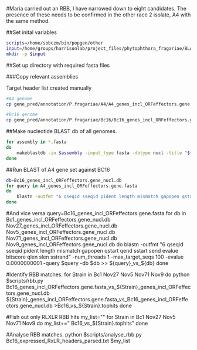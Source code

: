 #Maria carried out an RBB, I have narrowed down to eight candidates. The presence of these needs to be confirmed in the other race 2 isolate, A4 with the same method.

##Set inital variables

```bash
scripts=/home/sobczm/bin/popgen/other
input=/home/groups/harrisonlab/project_files/phytophthora_fragariae/BLAST/UK2_check
mkdir -p $input
```

##Set up directory with required fasta files

###Copy relevant assemblies

Target header list created manually

```bash
#A4 genome
cp gene_pred/annotation/P.fragariae/A4/A4_genes_incl_ORFeffectors.gene.fasta $input

#Bc16 genome
cp gene_pred/annotation/P.fragariae/Bc16/Bc16_genes_incl_ORFeffectors.gene.fasta $input
```

##Make nucleotide BLAST db of all genomes.

```bash
for assembly in *.fasta
do
    makeblastdb -in $assembly -input_type fasta -dbtype nucl -title "${assembly%.*}"_nucl.db -parse_seqids -out "${assembly%.*}"_nucl.db
done
```

##Run BLAST of A4 gene set against BC16

```bash
db=Bc16_genes_incl_ORFeffectors.gene_nucl.db
for query in A4_genes_incl_ORFeffectors.gene.fasta
do
    blastn -outfmt "6 qseqid sseqid pident length mismatch gapopen qstart qend sstart send evalue bitscore qlen slen sstrand"  -num_threads 1 -max_target_seqs 100 -evalue 0.0000000001 -query $query -db $db >> ${query}_vs_${db}
done
```

#And vice versa
query=Bc16_genes_incl_ORFeffectors.gene.fasta
for db in Bc1_genes_incl_ORFeffectors.gene_nucl.db Nov27_genes_incl_ORFeffectors.gene_nucl.db Nov5_genes_incl_ORFeffectors.gene_nucl.db Nov71_genes_incl_ORFeffectors.gene_nucl.db Nov9_genes_incl_ORFeffectors.gene_nucl.db
do
blastn -outfmt "6 qseqid sseqid pident length mismatch gapopen qstart qend sstart send evalue bitscore qlen slen sstrand"  -num_threads 1 -max_target_seqs 100 -evalue 0.0000000001 -query $query -db $db >> ${query}_vs_${db}
done

#Identify RBB matches.
for Strain in Bc1 Nov27 Nov5 Nov71 Nov9
do
python $scripts/rbb.py Bc16_genes_incl_ORFeffectors.gene.fasta_vs_${Strain}_genes_incl_ORFeffectors.gene_nucl.db ${Strain}_genes_incl_ORFeffectors.gene.fasta_vs_Bc16_genes_incl_ORFeffectors.gene_nucl.db >Bc16_vs_${Strain}.tophits
done

#Fish out only RLXLR RBB hits
my_list=""
for Strain in Bc1 Nov27 Nov5 Nov71 Nov9
do
my_list+=" Bc16_vs_${Strain}.tophits"
done

#Analyse RBB matches.
python $scripts/analyse_rbb.py Bc16_expressed_RxLR_headers_parsed.txt $my_list
